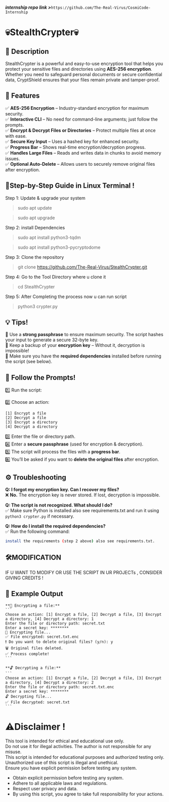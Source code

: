 ***internship repo link >***`https://github.com/The-Real-Virus/CosmiCode-Internship`
# 💀StealthCrypter💀

## 📜 Description
StealthCrypter is a powerful and easy-to-use encryption tool that helps you protect your sensitive files and directories using **AES-256 encryption**. Whether you need to safeguard personal documents or secure confidential data, CryptShield ensures that your files remain private and tamper-proof.

## 🔑 Features
✅ **AES-256 Encryption** – Industry-standard encryption for maximum security.  
✅ **Interactive CLI** – No need for command-line arguments; just follow the prompts.  
✅ **Encrypt & Decrypt Files or Directories** – Protect multiple files at once with ease.  
✅ **Secure Key Input** – Uses a hashed key for enhanced security.  
✅ **Progress Bar** – Shows real-time encryption/decryption progress.  
✅ **Handles Large Files** – Reads and writes data in chunks to avoid memory issues.  
✅ **Optional Auto-Delete** – Allows users to securely remove original files after encryption.  

## 🚀Step-by-Step Guide in Linux Terminal !

Step 1: Update & upgrade your system  
>sudo apt update  

>sudo apt upgrade  

Step 2: install Dependencies  
>sudo apt install python3-tqdm  

>sudo apt install python3-pycryptodome  
 
Step 3: Clone the repository  
>git clone https://github.com/The-Real-Virus/StealthCrypter.git  

Step 4: Go to the Tool Directory where u clone it  
>cd StealthCrypter  

Step 5: After Completing the process now u can run script  
>python3 crypter.py  

## 💡 Tips!
🔹 Use a **strong passphrase** to ensure maximum security. The script hashes your input to generate a secure 32-byte key.  
🔹 Keep a backup of your **encryption key** – Without it, decryption is impossible!  
🔹 Make sure you have the **required dependencies** installed before running the script (see below).  

## 🤝 Follow the Prompts!
1️⃣ Run the script:  

2️⃣ Choose an action:
   ```
   [1] Encrypt a file
   [2] Decrypt a file
   [3] Encrypt a directory
   [4] Decrypt a directory
   ```
3️⃣ Enter the file or directory path.  
4️⃣ Enter a **secure passphrase** (used for encryption & decryption).  
5️⃣ The script will process the files with a **progress bar**.  
6️⃣ You’ll be asked if you want to **delete the original files** after encryption.  

## ⚙️ Troubleshooting
**Q: I forgot my encryption key. Can I recover my files?**  
❌ **No.** The encryption key is never stored. If lost, decryption is impossible.  

**Q: The script is not recognized. What should I do?**  
✅ Make sure Python is installed also see requirements.txt and run it using `python3 crypter.py` if necessary.  

**Q: How do I install the required dependencies?**  
✅ Run the following command:  
   ```sh
   install the requirements (step 2 above) also see requirements.txt.
   ```
## 🛠️MODIFICATION 

IF U WANT TO MODIFY OR USE THE SCRIPT IN UR PROJECTs , CONSIDER GIVING CREDITS !  

## 📂 Example Output
	**🔐 Encrypting a file:**
	```
	Choose an action: [1] Encrypt a file, [2] Decrypt a file, [3] Encrypt a directory, [4] Decrypt a directory: 1
	Enter the file or directory path: secret.txt
	Enter a secret key: ********
	🔐 Encrypting file...
	✅ File encrypted: secret.txt.enc
	❗ Do you want to delete original files? (y/n): y
	🗑️ Original files deleted.
	✅ Process complete!
	```

	**🔓 Decrypting a file:**
	```
	Choose an action: [1] Encrypt a file, [2] Decrypt a file, [3] Encrypt a directory, [4] Decrypt a directory: 2
	Enter the file or directory path: secret.txt.enc
	Enter a secret key: ********
	🔓 Decrypting file...
	✅ File decrypted: secret.txt
	```
# ⚠️Disclaimer !
This tool is intended for ethical and educational use only.  
Do not use it for illegal activities. The author is not responsible for any misuse.  
This script is intended for educational purposes and authorized testing only.  
Unauthorized use of this script is illegal and unethical.  
Ensure you have explicit permission before testing any system.  
- Obtain explicit permission before testing any system.  
- Adhere to all applicable laws and regulations.  
- Respect user privacy and data.  
- By using this script, you agree to take full responsibility for your actions.  
